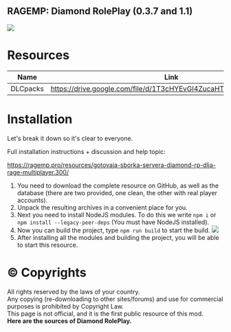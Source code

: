## RAGEMP: Diamond RolePlay (0.3.7 and 1.1)
![](https://i.imgur.com/nqePebb.jpg)

# Resources

| Name | Link |
| ------ | ------ |
| DLCpacks | https://drive.google.com/file/d/1T3cHYEvGI4ZucaHT4qmOekbw9jXOfrGR

# Installation
Let's break it down so it's clear to everyone.

Full installation instructions + discussion and help topic:

https://ragemp.pro/resources/gotovaja-sborka-servera-diamond-rp-dlja-rage-multiplayer.300/

1. You need to download the complete resource on GitHub, as well as the database (there are two provided, one clean, the other with real player accounts).
2. Unpack the resulting archives in a convenient place for you.
3. Next you need to install NodeJS modules. To do this we write `npm i` or `npm install --legacy-peer-deps` (You must have NodeJS installed).
4. Now you can build the project, type `npm run build` to start the build.
![](https://user-images.githubusercontent.com/93782623/140576375-376b16e3-5948-4457-9f70-5a073f04bd7e.png)
5. After installing all the modules and building the project, you will be able to start this resource.

# © Copyrights
All rights reserved by the laws of your country.<br>
Any copying (re-downloading to other sites/forums) and use for commercial purposes is prohibited by Copyright Law.<br>
This page is not official, and it is the first public resource of this mod.<br>
**Here are the sources of Diamond RolePlay.**
